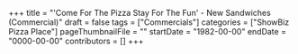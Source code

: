 +++
title = "'Come For The Pizza Stay For The Fun' - New Sandwiches (Commercial)"
draft = false
tags = ["Commercials"]
categories = ["ShowBiz Pizza Place"]
pageThumbnailFile = ""
startDate = "1982-00-00"
endDate = "0000-00-00"
contributors = []
+++
